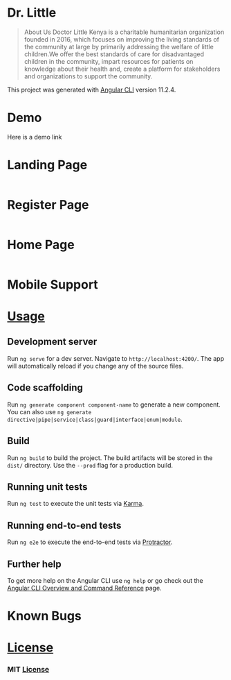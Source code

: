 
# Dr. Little
> About Us
Doctor Little Kenya is a charitable humanitarian organization founded in 2016, which focuses on improving the living standards of the community at large by primarily addressing the welfare of little children.We offer the best standards of care for disadvantaged children in the community, impart resources for patients on knowledge about their health and, create a platform for stakeholders and organizations to support the community. 

This project was generated with [Angular CLI](https://github.com/angular/angular-cli) version 11.2.4.


# Demo
Here is a demo link []()

# Landing Page
![]()

# Register Page
![]()
# Home Page
![]()

# Mobile Support

# [Usage]()
## Development server

Run `ng serve` for a dev server. Navigate to `http://localhost:4200/`. The app will automatically reload if you change any of the source files.

## Code scaffolding

Run `ng generate component component-name` to generate a new component. You can also use `ng generate directive|pipe|service|class|guard|interface|enum|module`.

## Build

Run `ng build` to build the project. The build artifacts will be stored in the `dist/` directory. Use the `--prod` flag for a production build.

## Running unit tests

Run `ng test` to execute the unit tests via [Karma](https://karma-runner.github.io).

## Running end-to-end tests

Run `ng e2e` to execute the end-to-end tests via [Protractor](http://www.protractortest.org/).

## Further help

To get more help on the Angular CLI use `ng help` or go check out the [Angular CLI Overview and Command Reference](https://angular.io/cli) page.

# Known Bugs

# [License]()

### MIT [License]()
